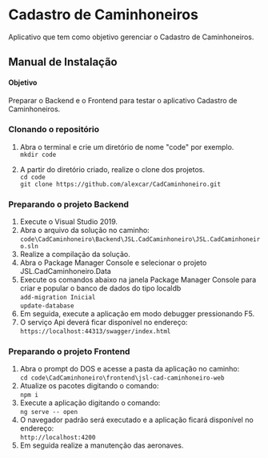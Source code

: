 # Cadastro de Caminhoneiros
Aplicativo que tem como objetivo gerenciar o Cadastro de Caminhoneiros.

## Manual de Instalação

#### Objetivo
Preparar o Backend e o Frontend para testar o aplicativo Cadastro de Caminhoneiros.

### Clonando o repositório
1. Abra o terminal e crie um diretório de nome "code" por exemplo.<br>
`mkdir code`

2. A partir do diretório criado, realize o clone dos projetos.<br>
`cd code`<br>
`git clone https://github.com/alexcar/CadCaminhoneiro.git`

### Preparando o projeto Backend
1. Execute o Visual Studio 2019.
2. Abra o arquivo da solução no caminho:<br> 
`code\CadCaminhoneiro\Backend\JSL.CadCaminhoneiro\JSL.CadCaminhoneiro.sln`
3. Realize a compilação da solução.
4. Abra o Package Manager Console e selecionar o projeto JSL.CadCaminhoneiro.Data
5. Execute os comandos abaixo na janela Package Manager Console para criar e popular o banco de dados do tipo localdb<br>
`add-migration Inicial`<br>
`update-database`
6. Em seguida, execute a aplicação em modo debugger pressionando F5.<br>
5. O serviço Api deverá ficar disponível no endereço:<br> 
`https://localhost:44313/swagger/index.html`

### Preparando o projeto Frontend
1. Abra o prompt do DOS e acesse a pasta da aplicação no caminho:<br> 
`cd code\CadCaminhoneiro\frontend\jsl-cad-caminhoneiro-web`
2. Atualize os pacotes digitando o comando:<br> 
`npm i`
3. Execute a aplicação digitando o comando:<br> 
`ng serve -- open`
6. O navegador padrão será executado e a aplicação ficará disponível no endereço:<br> 
`http://localhost:4200`
7. Em seguida realize a manutenção das aeronaves.
